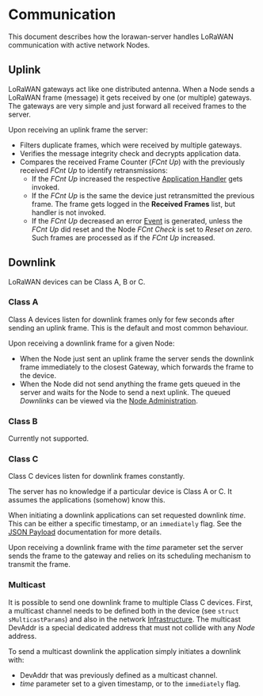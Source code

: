 # Communication

This document describes how the lorawan-server handles LoRaWAN communication with
active network Nodes.

## Uplink

LoRaWAN gateways act like one distributed antenna. When a Node sends a
LoRaWAN frame (message) it gets received by one (or multiple) gateways. The
gateways are very simple and just forward all received frames to the server.

Upon receiving an uplink frame the server:
 * Filters duplicate frames, which were received by multiple gateways.
 * Verifies the message integrity check and decrypts application data.
 * Compares the received Frame Counter (*FCnt Up*) with the previously received
   *FCnt Up* to identify retransmissions:
   * If the *FCnt Up* increased the respective [Application Handler](Applications.md)
     gets invoked.
   * If the *FCnt Up* is the same the device just retransmitted the previous frame.
     The frame gets logged in the **Received Frames** list, but handler is not invoked.
   * If the *FCnt Up* decreased an error [Event](Events.md) is generated, unless
     the *FCnt Up* did reset and the Node *FCnt Check* is set to *Reset on zero*.
     Such frames are processed as if the *FCnt Up* increased.


## Downlink

LoRaWAN devices can be Class A, B or C.

### Class A

Class A devices listen for downlink frames only for few seconds after sending an
uplink frame. This is the default and most common behaviour.

Upon receiving a downlink frame for a given Node:
 * When the Node just sent an uplink frame the server sends the downlink frame
   immediately to the closest Gateway, which forwards the frame to the device.
 * When the Node did not send anything the frame gets queued in the server
   and waits for the Node to send a next uplink. The queued *Downlinks* can
   be viewed via the [Node Administration](Nodes.md).

### Class B

Currently not supported.

### Class C

Class C devices listen for downlink frames constantly.

The server has no knowledge if a particular device is Class A or C. It assumes
the applications (somehow) know this.

When initiating a downlink applications can set requested downlink *time*. This
can be either a specific timestamp, or an `immediately` flag. See the
[JSON Payload](JSON.md) documentation for more details.

Upon receiving a downlink frame with the *time* parameter set the server sends the
frame to the gateway and relies on its scheduling mechanism to transmit the frame.

### Multicast

It is possible to send one downlink frame to multiple Class C devices. First,
a multicast channel needs to be defined both in the device
(see `struct sMulticastParams`) and also in the network
[Infrastructure](Infrastructure.md). The multicast DevAddr is a special dedicated
address that must not collide with any *Node* address.

To send a multicast downlink the application simply initiates a downlink with:
 * DevAddr that was previously defined as a multicast channel.
 * *time* parameter set to a given timestamp, or to the `immediately` flag.
